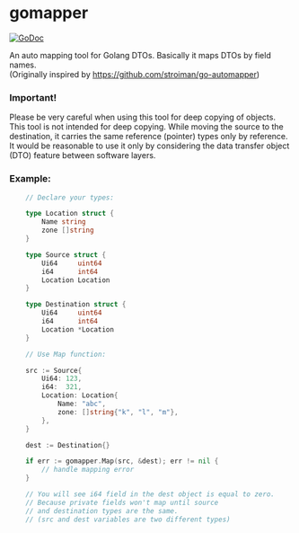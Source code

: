 # gomapper

[![GoDoc](https://godoc.org/github.com/Trendyol/gomapper?status.svg)](https://godoc.org/github.com/Trendyol/gomapper)

An auto mapping tool for Golang DTOs. Basically it maps DTOs by field names.\
(Originally inspired by https://github.com/stroiman/go-automapper)

### Important!
Please be very careful when using this tool for deep copying of objects. This tool is not intended for deep copying. While moving the source to the destination, it carries the same reference (pointer) types only by reference. It would be reasonable to use it only by considering the data transfer object (DTO) feature between software layers.

### Example:
```go
    // Declare your types:

    type Location struct {
        Name string
        zone []string
    }

    type Source struct {
        Ui64     uint64
        i64      int64
        Location Location
    }

    type Destination struct {
        Ui64     uint64
        i64      int64
        Location *Location
    }

    // Use Map function:

    src := Source{
        Ui64: 123,
        i64:  321,
        Location: Location{
	        Name: "abc",
	        zone: []string{"k", "l", "m"},
	    },
    }

    dest := Destination{}

    if err := gomapper.Map(src, &dest); err != nil {
        // handle mapping error
    }

    // You will see i64 field in the dest object is equal to zero.
    // Because private fields won't map until source
    // and destination types are the same.
    // (src and dest variables are two different types)
```
